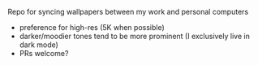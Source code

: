 Repo for syncing wallpapers between my work and personal computers

- preference for high-res (5K when possible) 
- darker/moodier tones tend to be more prominent (I exclusively live in dark mode) 
- PRs welcome?
